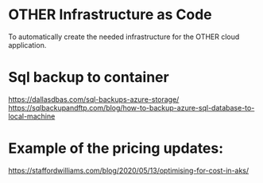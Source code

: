 # OTHER Infrastructure as Code

To automatically create the needed infrastructure for the OTHER cloud application.

# Sql backup to container

https://dallasdbas.com/sql-backups-azure-storage/
https://sqlbackupandftp.com/blog/how-to-backup-azure-sql-database-to-local-machine

# Example of the pricing updates:

https://staffordwilliams.com/blog/2020/05/13/optimising-for-cost-in-aks/
